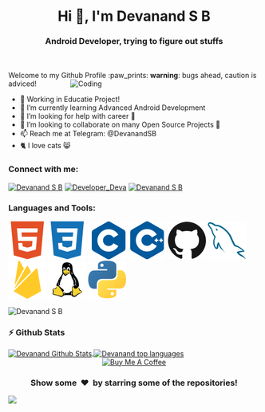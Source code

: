 <h1 align="center">Hi 👋, I'm Devanand S B</h1>
<h3 align="center">Android Developer, trying to figure out stuffs</h3>
<br><br>
Welcome to my Github Profile :paw_prints: <b>warning</b>: bugs ahead, caution is adviced!

<img align="right" alt="Coding" width="380" src="https://th.bing.com/th/id/R7aac0a65c2f22ba34702ab7413afd7aa?rik=3QLaVVVlQ8ByPQ&riu=http%3A%2F%2Fperfonec.com%2Fwp-content%2Fuploads%2F2019%2F03%2Fhome-gif.gif&ehk=t5qZ3Kod64AaXvjumGsEYHoPvBh7swqcZROIBTCNiow%3D&risl=&pid=ImgRaw">


- 🔭 Working in Educatie Project!
- 🌱 I’m currently learning Advanced Android Development
- 🤔 I’m looking for help with career 🏢
- 👯 I’m looking to collaborate on many Open Source Projects 💖
- 📫 Reach me at Telegram: @DevanandSB
- 🐈 I love cats 😸

<h3 align="left">Connect with me:</h3>

<p align="left">

<a href="https://www.facebook.com/sbdevanand" target="blank"><img align="center" src="https://cdn.jsdelivr.net/npm/simple-icons@3.0.1/icons/facebook.svg" alt="Devanand S B" height="30" width="38" /></a>
<a href="https://www.instagram.com/developer_deva/" target="blank"><img align="center" src="https://cdn.jsdelivr.net/npm/simple-icons@3.0.1/icons/instagram.svg" alt="Developer_Deva" height="30" width="38" /></a>
<a href="https://in.linkedin.com/in/sbdevanand" target="blank"><img align="center" src="https://cdn.jsdelivr.net/npm/simple-icons@3.0.1/icons/linkedin.svg" alt="Devanand S B" height="30" width="38" /></a>

</p>

<h3 align="left">Languages and Tools:</h3>

![html5](./images/html5.svg "html5")
![css3](./images/css3.svg "css3")
![c](./images/c.svg "c programming")
![cplusplus](./images/cplusplus.svg "cplusplus")
![git](./images/github.svg "github")
![mysql](./images/mysql.svg "mysql")
![firebase](./images/firebase.svg "firebase")
![linux](./images/linux.svg "linux")
![python](./images/python.svg "python")

<p align="left"><img src="https://komarev.com/ghpvc/?username=DevanandSB&label=Profile%20views&color=129e00&style=plastic" alt="Devanand S B" /></p>

### :zap: Github Stats

<a href="#stats">
<img align="center" alt="Devanand Github Stats" src="https://github-readme-stats.sathishvm.vercel.app/api?username=DevanandSB&show_icons=true&count_private=true" />
</a>

<a href="#stats">
<img align="center" alt="Devanand top languages" src="https://github-readme-stats.sathishvm.vercel.app/api/top-langs/?username=DevanandSB&layout=compact&langs_count=8" />
</a>
<br />
<div align="center">
<a href="https://www.buymeacoffee.com/SBDevanand" target="_blank"><img src="https://cdn.buymeacoffee.com/buttons/v2/default-blue.png" alt="Buy Me A Coffee" style="height: 12px !important;width: 43px !important;" ></a>
</div>

<div align="center">
<h3 align="center">Show some &nbsp;❤️&nbsp; by starring some of the repositories!</h3>
</div><img src="https://github.com/punitkmryh/punitkmryh/blob/master/wave.svg" />
